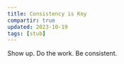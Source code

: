 ```yaml
---
title: Consistency is Key
compartir: true
updated: 2023-10-19
tags: [stub]
---
```

Show up. Do the work. Be consistent.
